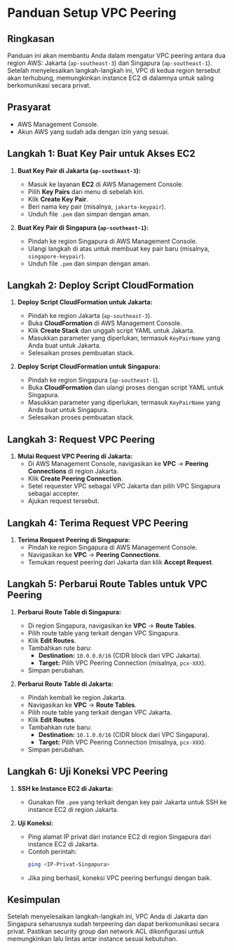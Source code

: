 # Panduan Setup VPC Peering

## Ringkasan

Panduan ini akan membantu Anda dalam mengatur VPC peering antara dua region AWS: Jakarta (`ap-southeast-3`) dan Singapura (`ap-southeast-1`). Setelah menyelesaikan langkah-langkah ini, VPC di kedua region tersebut akan terhubung, memungkinkan instance EC2 di dalamnya untuk saling berkomunikasi secara privat.

## Prasyarat

- AWS Management Console.
- Akun AWS yang sudah ada dengan izin yang sesuai.

## Langkah 1: Buat Key Pair untuk Akses EC2

1. **Buat Key Pair di Jakarta (`ap-southeast-3`):**
   - Masuk ke layanan **EC2** di AWS Management Console.
   - Pilih **Key Pairs** dari menu di sebelah kiri.
   - Klik **Create Key Pair**.
   - Beri nama key pair (misalnya, `jakarta-keypair`).
   - Unduh file `.pem` dan simpan dengan aman.

2. **Buat Key Pair di Singapura (`ap-southeast-1`):**
   - Pindah ke region Singapura di AWS Management Console.
   - Ulangi langkah di atas untuk membuat key pair baru (misalnya, `singapore-keypair`).
   - Unduh file `.pem` dan simpan dengan aman.

## Langkah 2: Deploy Script CloudFormation

1. **Deploy Script CloudFormation untuk Jakarta:**
   - Pindah ke region Jakarta (`ap-southeast-3`).
   - Buka **CloudFormation** di AWS Management Console.
   - Klik **Create Stack** dan unggah script YAML untuk Jakarta.
   - Masukkan parameter yang diperlukan, termasuk `KeyPairName` yang Anda buat untuk Jakarta.
   - Selesaikan proses pembuatan stack.

2. **Deploy Script CloudFormation untuk Singapura:**
   - Pindah ke region Singapura (`ap-southeast-1`).
   - Buka **CloudFormation** dan ulangi proses dengan script YAML untuk Singapura.
   - Masukkan parameter yang diperlukan, termasuk `KeyPairName` yang Anda buat untuk Singapura.
   - Selesaikan proses pembuatan stack.

## Langkah 3: Request VPC Peering

1. **Mulai Request VPC Peering di Jakarta:**
   - Di AWS Management Console, navigasikan ke **VPC** -> **Peering Connections** di region Jakarta.
   - Klik **Create Peering Connection**.
   - Setel requester VPC sebagai VPC Jakarta dan pilih VPC Singapura sebagai accepter.
   - Ajukan request tersebut.

## Langkah 4: Terima Request VPC Peering

1. **Terima Request Peering di Singapura:**
   - Pindah ke region Singapura di AWS Management Console.
   - Navigasikan ke **VPC** -> **Peering Connections**.
   - Temukan request peering dari Jakarta dan klik **Accept Request**.

## Langkah 5: Perbarui Route Tables untuk VPC Peering

1. **Perbarui Route Table di Singapura:**
   - Di region Singapura, navigasikan ke **VPC** -> **Route Tables**.
   - Pilih route table yang terkait dengan VPC Singapura.
   - Klik **Edit Routes**.
   - Tambahkan rute baru:
     - **Destination:** `10.0.0.0/16` (CIDR block dari VPC Jakarta).
     - **Target:** Pilih VPC Peering Connection (misalnya, `pcx-XXX`).
   - Simpan perubahan.

2. **Perbarui Route Table di Jakarta:**
   - Pindah kembali ke region Jakarta.
   - Navigasikan ke **VPC** -> **Route Tables**.
   - Pilih route table yang terkait dengan VPC Jakarta.
   - Klik **Edit Routes**.
   - Tambahkan rute baru:
     - **Destination:** `10.1.0.0/16` (CIDR block dari VPC Singapura).
     - **Target:** Pilih VPC Peering Connection (misalnya, `pcx-XXX`).
   - Simpan perubahan.

## Langkah 6: Uji Koneksi VPC Peering

1. **SSH ke Instance EC2 di Jakarta:**
   - Gunakan file `.pem` yang terkait dengan key pair Jakarta untuk SSH ke instance EC2 di region Jakarta.

2. **Uji Koneksi:**
   - Ping alamat IP privat dari instance EC2 di region Singapura dari instance EC2 di Jakarta.
   - Contoh perintah:
     ```bash
     ping <IP-Privat-Singapura>
     ```
   - Jika ping berhasil, koneksi VPC peering berfungsi dengan baik.

## Kesimpulan

Setelah menyelesaikan langkah-langkah ini, VPC Anda di Jakarta dan Singapura seharusnya sudah terpeering dan dapat berkomunikasi secara privat. Pastikan security group dan network ACL dikonfigurasi untuk memungkinkan lalu lintas antar instance sesuai kebutuhan.
